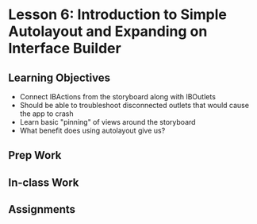 # Lesson 6: Introduction to Simple Autolayout and Expanding on Interface Builder
## Learning Objectives
* Connect IBActions from the storyboard along with IBOutlets
* Should be able to troubleshoot disconnected outlets that would cause the app to crash
* Learn basic "pinning" of views around the storyboard
* What benefit does using autolayout give us?

## Prep Work

## In-class Work

## Assignments
